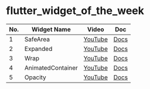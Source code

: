 # flutter_widget_of_the_week

<!-- VSCodeの拡張機能で整形 Option + Shift + F -->
| No. | Widget Name       | Video                                                  | Doc                                                                          |
| --- | ----------------- | ------------------------------------------------------ | ---------------------------------------------------------------------------- |
| 1   | SafeArea          | [YouTube](https://www.youtube.com/watch?v=lkF0TQJO0bA) | [Docs](https://api.flutter.dev/flutter/widgets/SafeArea-class.html)          |
| 2   | Expanded          | [YouTube](https://www.youtube.com/watch?v=_rnZaagadyo) | [Docs](https://api.flutter.dev/flutter/widgets/Expanded-class.html)          |
| 3   | Wrap              | [YouTube](https://www.youtube.com/watch?v=z5iw2SeFx2M) | [Docs](https://api.flutter.dev/flutter/widgets/Wrap-class.html)              |
| 4   | AnimatedContainer | [YouTube](https://www.youtube.com/watch?v=yI-8QHpGIP4) | [Docs](https://api.flutter.dev/flutter/widgets/AnimatedContainer-class.html) |
| 5   | Opacity           | [YouTube](https://www.youtube.com/watch?v=9hltevOHQBw) | [Docs](https://api.flutter.dev/flutter/widgets/Opacity-class.html)           |

<!-- | AAA | AAA         | YouTube                                                | Docs                                                                | -->